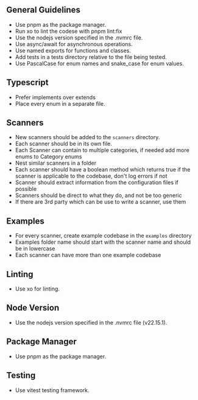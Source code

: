 ## General Guidelines

- Use pnpm as the package manager.
- Run xo to lint the codese with pnpm lint:fix
- Use the nodejs version specified in the .nvmrc file.
- Use async/await for asynchronous operations.
- Use named exports for functions and classes.
- Add tests in a tests directory relative to the file being tested.
- Use PascalCase for enum names and snake_case for enum values.

## Typescript

- Prefer implements over extends
- Place every enum in a separate file.

## Scanners

- New scanners should be added to the `scanners` directory.
- Each scanner should be in its own file.
- Each Scanner can contain to multiple categories, if needed add more enums to Category enums
- Nest similar scanners in a folder
- Each scanner should have a boolean method which returns true if the scanner is applicable to the codebase, don't log errors if not
- Scanner should extract information from the configuration files if possible
- Scanners should be direct to what they do, and not be too generic
- If there are 3rd party which can be use to write a scanner, use them

## Examples

- For every scanner, create example codebase in the `examples` directory
- Examples folder name should start with the scanner name and should be in lowercase
- Each scanner can have more than one example codebase

<!-- PSST-AI-INSTRUCTIONS-START -->
## Linting

- Use xo for linting.

## Node Version

- Use the nodejs version specified in the .nvmrc file (v22.15.1).

## Package Manager

- Use pnpm as the package manager.

## Testing

- Use vitest testing framework.
<!-- PSST-AI-INSTRUCTIONS-END -->
